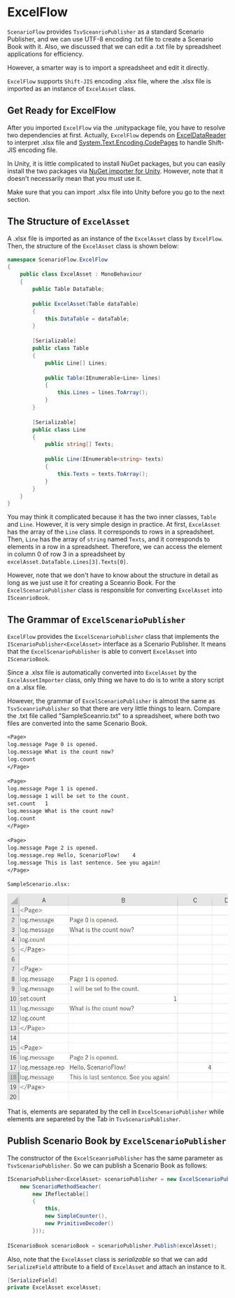 # ExcelFlow

`ScenarioFlow` provides `TsvSceanrioPublisher` as a standard Scenario Publisher, and we can use UTF-8 encoding .txt file to create a Scenario Book with it.
Also, we discussed that we can edit a .txt file by spreadsheet applications for efficiency.

However, a smarter way is to import a spreadsheet and edit it directly.

`ExcelFlow` supports `Shift-JIS` encoding .xlsx file, where the .xlsx file is imported as an instance of `ExcelAsset` class.

## Get Ready for ExcelFlow

After you imported `ExcelFlow` via the .unitypackage file, you have to resolve two dependencies at first. Actually, `ExcelFlow` depends on [ExcelDataReader](https://github.com/ExcelDataReader/ExcelDataReader) to interpret .xlsx file and [System.Text.Encoding.CodePages](https://www.nuget.org/packages/System.Text.Encoding.CodePages/) to handle Shift-JIS encoding file.

In Unity, it is little complicated to install NuGet packages, but you can easily install the two packages via [NuGet importer for Unity](https://github.com/kumaS-nu/NuGet-importer-for-Unity). However, note that it doesn't necessarily mean that you must use it.

Make sure that you can import .xlsx file into Unity before you go to the next section.

## The Structure of `ExcelAsset`

A .xlsx file is imported as an instance of the `ExcelAsset` class by `ExcelFlow`. Then, the structure of the `ExcelAsset` class is shown below:

```cs:ExcelAsset.cs
namespace ScenarioFlow.ExcelFlow
{
    public class ExcelAsset : MonoBehaviour
    {
        public Table DataTable;

        public ExcelAsset(Table dataTable)
        {
            this.DataTable = dataTable;
        }

        [Serializable]
        public class Table
        {
            public Line[] Lines;

            public Table(IEnumerable<Line> lines)
            {
                this.Lines = lines.ToArray();
            }
        }

        [Serializable]
        public class Line
        {
            public string[] Texts;

            public Line(IEnumerable<string> texts)
            {
                this.Texts = texts.ToArray();
            }
        }
    }
}
```

You may think it complicated because it has the two inner classes, `Table` and `Line`. However, it is very simple design in practice. At first, `ExcelAsset` has the array of the `Line` class. It corresponds to rows in a spreadsheet. Then, `Line` has the array of `string` named `Texts`, and it corresponds to elements in a row in a spreadsheet. Therefore, we can access the element in column 0 of row 3 in a spreadsheet by `excelAsset.DataTable.Lines[3].Texts[0]`.

However, note that we don't have to know about the structure in detail as long as we just use it for creating a Sceanrio Book. For the `ExcelScenarioPublisher` class is responsible for converting `ExcelAsset` into `ISceanrioBook`.

## The Grammar of `ExcelScenarioPublisher`

`ExcelFlow` provides the `ExcelScenarioPublisher` class that implements the `IScenarioPublisher<ExcelAsset>` interface as a Scenario Publisher. It means that the `ExcelScenarioPublisher` is able to convert `ExcelAsset` into `IScenarioBook`.

Since a .xlsx file is automatically converted into `ExcelAsset` by the `ExcelAssetImporter` class, only thing we have to do is to write a story script on a .xlsx file.

However, the grammar of `ExcelScenarioPublisher` is almost the same as `TsvSceanrioPublisher` so that there are very little things to learn. Compare the .txt file called "SampleSceanrio.txt" to a spreadsheet, where both two files are converted into the same Scenario Book.

```txt:SampleScenario.txt
<Page>
log.message	Page 0 is opened.
log.message	What is the count now?
log.count
</Page>

<Page>
log.message	Page 1 is opened.
log.message	1 will be set to the count.
set.count	1
log.message	What is the count now?
log.count
</Page>

<Page>
log.message	Page 2 is opened.
log.message.rep	Hello, ScenarioFlow!	4
log.message	This is last sentence. See you again!
</Page>
```

`SampleScenario.xlsx: `

![SampleScenario_Excel](https://github.com/AkiraIto2023/ScenarioFlow/blob/main/Images/SampleScenario_Excel.jpg)

That is, elements are separated by the cell in `ExcelScenarioPublisher` while elements are separeted by the Tab in `TsvScenarioPublisher`.

## Publish Scenario Book by `ExcelScenarioPublisher`

The constructor of the `ExcelSceanrioPublisher` has the same parameter as `TsvScenarioPublisher`. So we can publish a Scenario Book as follows:

```cs
IScenarioPublisher<ExcelAsset> scenarioPublisher = new ExcelScenarioPublisher(
    new ScenarioMethodSeacher(
        new IReflectable[]
        {
            this,
            new SimpleCounter(),
            new PrimitiveDecoder()
        }));

IScenarioBook scenarioBook = scenarioPublisher.Publish(excelAsset);
```

Also, note that the `ExcelAsset` class is *serializable* so that we can add `SerializeField` attribute to a field of `ExcelAsset` and attach an instance to it.

```cs
[SerializeField]
private ExcelAsset excelAsset;
```